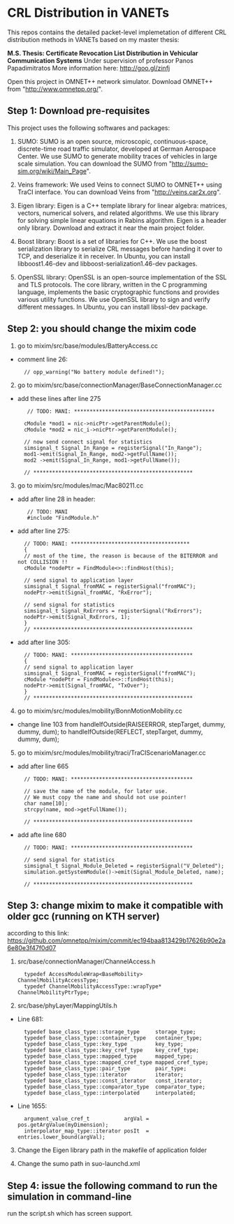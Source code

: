 CRL Distribution in VANETs
==========================

This repos contains the detailed packet-level implemetation of different CRL distribution methods in VANETs based on my master thesis:

**M.S. Thesis: Certificate Revocation List Distribution in Vehicular Communication Systems**
Under supervision of professor Panos Papadimitratos
More information here: http://goo.gl/zinfj

Open this project in OMNET++ network simulator. Download OMNET++ from "http://www.omnetpp.org/".


Step 1: Download pre-requisites
-------------------------------

This project uses the following softwares and packages:

1) SUMO: SUMO is an open source, microscopic, continuous-space, discrete-time road traffic simulator, developed at German Aerospace Center. We use SUMO to generate mobility traces of vehicles in large scale simulation. You can download the SUMO from "http://sumo-sim.org/wiki/Main_Page".

2) Veins framework: We used Veins to connect SUMO to OMNET++ using TraCI interface. You can download Veins from "http://veins.car2x.org".

3) Eigen library: Eigen is a C++ template library for linear algebra: matrices, vectors, numerical solvers, and related algorithms. We use this library for solving simple linear equations in Rabins algorithm. Eigen is a header only library. Download and extract it near the main project folder.

4) Boost library: Boost is a set of libraries for C++. We use the boost serialization library to serialize CRL messages before handing it over to TCP, and deserialize it in receiver. In Ubuntu, you can install libboost1.46-dev and libboost-serialization1.46-dev packages.

5) OpenSSL library: OpenSSL is an open-source implementation of the SSL and TLS protocols. The core library, written in the C programming language, implements the basic cryptographic functions and provides various utility functions. We use OpenSSL library to sign and verify different messages. In Ubuntu, you can install libssl-dev package.


Step 2: you should change the mixim code
----------------------------------------

1. go to mixim/src/base/modules/BatteryAccess.cc

- comment line 26:

        // opp_warning("No battery module defined!");

2. go to mixim/src/base/connectionManager/BaseConnectionManager.cc

- add these lines after line 275

         // TODO: MANI: *********************************************

        cModule *mod1 = nic->nicPtr->getParentModule();
        cModule *mod2 = nic_i->nicPtr->getParentModule();

        // now send connect signal for statistics
        simsignal_t Signal_In_Range = registerSignal("In_Range");
        mod1->emit(Signal_In_Range, mod2->getFullName());
        mod2 ->emit(Signal_In_Range, mod1->getFullName());

        // ***************************************************

3. go to mixim/src/modules/mac/Mac80211.cc

- add after line 28 in header:

         // TODO: MANI
         #include "FindModule.h"

- add after line 275:

        // TODO: MANI: **************************************
        {
        // most of the time, the reason is because of the BITERROR and not COLLISION !!
        cModule *nodePtr = FindModule<>::findHost(this);

        // send signal to application layer
        simsignal_t Signal_fromMAC = registerSignal("fromMAC");
        nodePtr->emit(Signal_fromMAC, "RxError");

        // send signal for statistics
        simsignal_t Signal_RxErrors = registerSignal("RxErrors");
        nodePtr->emit(Signal_RxErrors, 1);
        }
        // ***************************************************
	    
- add after line 305:

        // TODO: MANI: ***************************************
        {
        // send signal to application layer
        simsignal_t Signal_fromMAC = registerSignal("fromMAC");
        cModule *nodePtr = FindModule<>::findHost(this);
        nodePtr->emit(Signal_fromMAC, "TxOver");
        }
        // ***************************************************
    	    
4. go to mixim/src/modules/mobility/BonnMotionMobility.cc

- change line 103 from handleIfOutside(RAISEERROR, stepTarget, dummy, dummy, dum);
to handleIfOutside(REFLECT, stepTarget, dummy, dummy, dum);


5. go to mixim/src/modules/mobility/traci/TraCIScenarioManager.cc

- add after line 665

        // TODO: MANI: ***************************************

        // save the name of the module, for later use.
        // We must copy the name and should not use pointer!
        char name[10];
        strcpy(name, mod->getFullName());

        // ***************************************************

- add afte line 680

        // TODO: MANI: ***************************************

        // send signal for statistics
        simsignal_t Signal_Module_Deleted = registerSignal("V_Deleted");
        simulation.getSystemModule()->emit(Signal_Module_Deleted, name);

        // ***************************************************     
    
    
Step 3: change mixim to make it compatible with older gcc (running on KTH server)
---------------------------------------------------------------------------------

according to this link: https://github.com/omnetpp/mixim/commit/ec194baa813429b17626b90e2a6e80e3f47f0d07 
    
    
1. src/base/connectionManager/ChannelAccess.h
    
         typedef AccessModuleWrap<BaseMobility>       ChannelMobilityAccessType;
         typedef ChannelMobilityAccessType::wrapType* ChannelMobilityPtrType;

2. src/base/phyLayer/MappingUtils.h

- Line 681:

        typedef base_class_type::storage_type     storage_type;
        typedef base_class_type::container_type   container_type;
        typedef base_class_type::key_type         key_type;
        typedef base_class_type::key_cref_type    key_cref_type;
        typedef base_class_type::mapped_type      mapped_type;
        typedef base_class_type::mapped_cref_type mapped_cref_type;
        typedef base_class_type::pair_type        pair_type;
        typedef base_class_type::iterator         iterator;
        typedef base_class_type::const_iterator   const_iterator;
        typedef base_class_type::comparator_type  comparator_type;
        typedef base_class_type::interpolated     interpolated;

- Line 1655:

        argument_value_cref_t           argVal = pos.getArgValue(myDimension);
        interpolator_map_type::iterator posIt  = entries.lower_bound(argVal);

3. Change the Eigen library path in the makefile of application folder
                
4. Change the sumo path in suo-launchd.xml


Step 4: issue the following command to run the simulation in command-line
-------------------------------------------------------------------------

run the script.sh which has screen support.



